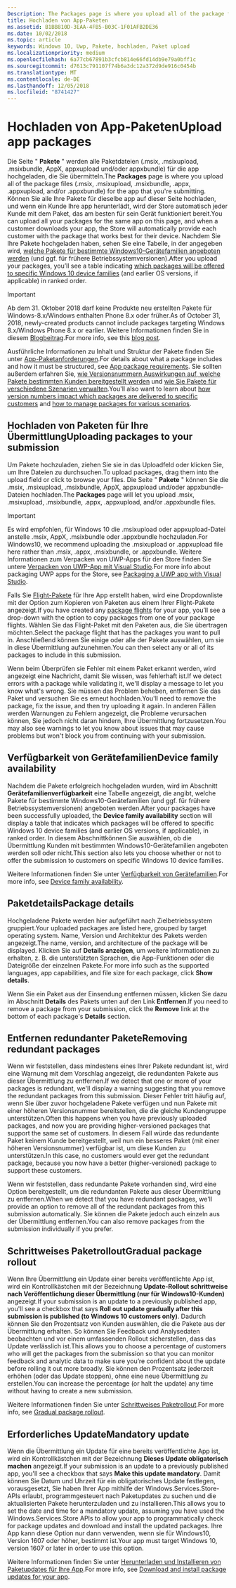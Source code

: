 ```yaml
---
Description: The Packages page is where you upload all of the package files (.appxupload, .appx, .appxbundle, and/or .xap) for the app that you're submitting.
title: Hochladen von App-Paketen
ms.assetid: B1BB810D-3EAA-4FB5-B03C-1F01AFB2DE36
ms.date: 10/02/2018
ms.topic: article
keywords: Windows 10, Uwp, Pakete, hochladen, Paket upload
ms.localizationpriority: medium
ms.openlocfilehash: 6a77cb67891b3cfcb814e66fd14db9e79a0bff1c
ms.sourcegitcommit: d7613c791107f74b6a3dc12a372d9de916c0454b
ms.translationtype: MT
ms.contentlocale: de-DE
ms.lasthandoff: 12/05/2018
ms.locfileid: "8741427"
---
```

# <a name="upload-app-packages"></a><span data-ttu-id="1b4be-103">Hochladen von App-Paketen</span><span class="sxs-lookup"><span data-stu-id="1b4be-103">Upload app packages</span></span>

<span data-ttu-id="1b4be-104">Die Seite " **Pakete** " werden alle Paketdateien (.msix, .msixupload, .msixbundle, AppX, appxupload und/oder appxbundle) für die app hochgeladen, die Sie übermitteln.</span><span class="sxs-lookup"><span data-stu-id="1b4be-104">The **Packages** page is where you upload all of the package files (.msix, .msixupload, .msixbundle, .appx, .appxupload, and/or .appxbundle) for the app that you're submitting.</span></span> <span data-ttu-id="1b4be-105">Können Sie alle Ihre Pakete für dieselbe app auf dieser Seite hochladen, und wenn ein Kunde Ihre app herunterlädt, wird der Store automatisch jeder Kunde mit dem Paket, das am besten für sein Gerät funktioniert bereit.</span><span class="sxs-lookup"><span data-stu-id="1b4be-105">You can upload all your packages for the same app on this page, and when a customer downloads your app, the Store will automatically provide each customer with the package that works best for their device.</span></span> <span data-ttu-id="1b4be-106">Nachdem Sie Ihre Pakete hochgeladen haben, sehen Sie eine Tabelle, in der angegeben wird, [welche Pakete für bestimmte Windows10-Gerätefamilien angeboten werden](#device-family-availability) (und ggf. für frühere Betriebssystemversionen).</span><span class="sxs-lookup"><span data-stu-id="1b4be-106">After you upload your packages, you’ll see a table indicating [which packages will be offered to specific Windows 10 device families](#device-family-availability) (and earlier OS versions, if applicable) in ranked order.</span></span>

> [!IMPORTANT]
> <span data-ttu-id="1b4be-107">Ab dem 31. Oktober 2018 darf keine Produkte neu erstellten Pakete für Windows-8.x/Windows enthalten Phone 8.x oder früher.</span><span class="sxs-lookup"><span data-stu-id="1b4be-107">As of October 31, 2018, newly-created products cannot include packages targeting Windows 8.x/Windows Phone 8.x or earlier.</span></span> <span data-ttu-id="1b4be-108">Weitere Informationen finden Sie in diesem [Blogbeitrag](https://blogs.windows.com/buildingapps/2018/08/20/important-dates-regarding-apps-with-windows-phone-8-x-and-earlier-and-windows-8-8-1-packages-submitted-to-microsoft-store/#SzKghBbqDMlmAO4c.97).</span><span class="sxs-lookup"><span data-stu-id="1b4be-108">For more info, see this [blog post](https://blogs.windows.com/buildingapps/2018/08/20/important-dates-regarding-apps-with-windows-phone-8-x-and-earlier-and-windows-8-8-1-packages-submitted-to-microsoft-store/#SzKghBbqDMlmAO4c.97).</span></span>

<span data-ttu-id="1b4be-109">Ausführliche Informationen zu Inhalt und Struktur der Pakete finden Sie unter [App-Paketanforderungen](app-package-requirements.md).</span><span class="sxs-lookup"><span data-stu-id="1b4be-109">For details about what a package includes and how it must be structured, see [App package requirements](app-package-requirements.md).</span></span> <span data-ttu-id="1b4be-110">Sie sollten außerdem erfahren Sie, [wie Versionsnummern Auswirkungen auf, welche Pakete bestimmten Kunden bereitgestellt werden](package-version-numbering.md) und [wie Sie Pakete für verschiedene Szenarien verwalten](guidance-for-app-package-management.md).</span><span class="sxs-lookup"><span data-stu-id="1b4be-110">You'll also want to learn about [how version numbers impact which packages are delivered to specific customers](package-version-numbering.md) and [how to manage packages for various scenarios](guidance-for-app-package-management.md).</span></span>


## <a name="uploading-packages-to-your-submission"></a><span data-ttu-id="1b4be-111">Hochladen von Paketen für Ihre Übermittlung</span><span class="sxs-lookup"><span data-stu-id="1b4be-111">Uploading packages to your submission</span></span>

<span data-ttu-id="1b4be-112">Um Pakete hochzuladen, ziehen Sie sie in das Uploadfeld oder klicken Sie, um Ihre Dateien zu durchsuchen.</span><span class="sxs-lookup"><span data-stu-id="1b4be-112">To upload packages, drag them into the upload field or click to browse your files.</span></span> <span data-ttu-id="1b4be-113">Die Seite " **Pakete** " können Sie die .msix, .msixupload, .msixbundle, AppX, appxupload und/oder appxbundle-Dateien hochladen.</span><span class="sxs-lookup"><span data-stu-id="1b4be-113">The **Packages** page will let you upload .msix, .msixupload, .msixbundle, .appx, .appxupload, and/or .appxbundle files.</span></span>

> [!IMPORTANT]
> <span data-ttu-id="1b4be-114">Es wird empfohlen, für Windows 10 die .msixupload oder appxupload-Datei anstelle .msix, AppX, .msixbundle oder .appxbundle hochzuladen.</span><span class="sxs-lookup"><span data-stu-id="1b4be-114">For Windows10, we recommend uploading the .msixupload or .appxupload file here rather than .msix, .appx, .msixbundle, or .appxbundle.</span></span>  <span data-ttu-id="1b4be-115">Weitere Informationen zum Verpacken von UWP-Apps für den Store finden Sie untere [Verpacken von UWP-App mit Visual Studio](../packaging/packaging-uwp-apps.md).</span><span class="sxs-lookup"><span data-stu-id="1b4be-115">For more info about packaging UWP apps for the Store, see [Packaging a UWP app with Visual Studio](../packaging/packaging-uwp-apps.md).</span></span>

<span data-ttu-id="1b4be-116">Falls Sie [Flight-Pakete](package-flights.md) für Ihre App erstellt haben, wird eine Dropdownliste mit der Option zum Kopieren von Paketen aus einem Ihrer Flight-Pakete angezeigt.</span><span class="sxs-lookup"><span data-stu-id="1b4be-116">If you have created any [package flights](package-flights.md) for your app, you’ll see a drop-down with the option to copy packages from one of your package flights.</span></span> <span data-ttu-id="1b4be-117">Wählen Sie das Flight-Paket mit den Paketen aus, die Sie übertragen möchten.</span><span class="sxs-lookup"><span data-stu-id="1b4be-117">Select the package flight that has the packages you want to pull in.</span></span> <span data-ttu-id="1b4be-118">Anschließend können Sie einige oder alle der Pakete auswählen, um sie in diese Übermittlung aufzunehmen.</span><span class="sxs-lookup"><span data-stu-id="1b4be-118">You can then select any or all of its packages to include in this submission.</span></span>

<span data-ttu-id="1b4be-119">Wenn beim Überprüfen sie Fehler mit einem Paket erkannt werden, wird angezeigt eine Nachricht, damit Sie wissen, was fehlerhaft ist.</span><span class="sxs-lookup"><span data-stu-id="1b4be-119">If we detect errors with a package while validating it, we'll display a message to let you know what's wrong.</span></span> <span data-ttu-id="1b4be-120">Sie müssen das Problem beheben, entfernen Sie das Paket und versuchen Sie es erneut hochladen.</span><span class="sxs-lookup"><span data-stu-id="1b4be-120">You'll need to remove the package, fix the issue, and then try uploading it again.</span></span> <span data-ttu-id="1b4be-121">In anderen Fällen werden Warnungen zu Fehlern angezeigt, die Probleme verursachen können, Sie jedoch nicht daran hindern, Ihre Übermittlung fortzusetzen.</span><span class="sxs-lookup"><span data-stu-id="1b4be-121">You may also see warnings to let you know about issues that may cause problems but won't block you from continuing with your submission.</span></span>


## <a name="device-family-availability"></a><span data-ttu-id="1b4be-122">Verfügbarkeit von Gerätefamilien</span><span class="sxs-lookup"><span data-stu-id="1b4be-122">Device family availability</span></span>

<span data-ttu-id="1b4be-123">Nachdem die Pakete erfolgreich hochgeladen wurden, wird im Abschnitt **Gerätefamilienverfügbarkeit** eine Tabelle angezeigt, die angibt, welche Pakete für bestimmte Windows10-Gerätefamilien (und ggf. für frühere Betriebssystemversionen) angeboten werden.</span><span class="sxs-lookup"><span data-stu-id="1b4be-123">After your packages have been successfully uploaded, the **Device family availability** section will display a table that indicates which packages will be offered to specific Windows 10 device families (and earlier OS versions, if applicable), in ranked order.</span></span> <span data-ttu-id="1b4be-124">In diesem Abschnittkönnen Sie auswählen, ob die Übermittlung Kunden mit bestimmten Windows10-Gerätefamilien angeboten werden soll oder nicht.</span><span class="sxs-lookup"><span data-stu-id="1b4be-124">This section also lets you choose whether or not to offer the submission to customers on specific Windows 10 device families.</span></span>

<span data-ttu-id="1b4be-125">Weitere Informationen finden Sie unter [Verfügbarkeit von Gerätefamilien](device-family-availability.md).</span><span class="sxs-lookup"><span data-stu-id="1b4be-125">For more info, see [Device family availability](device-family-availability.md).</span></span>


## <a name="package-details"></a><span data-ttu-id="1b4be-126">Paketdetails</span><span class="sxs-lookup"><span data-stu-id="1b4be-126">Package details</span></span>

<span data-ttu-id="1b4be-127">Hochgeladene Pakete werden hier aufgeführt nach Zielbetriebssystem gruppiert.</span><span class="sxs-lookup"><span data-stu-id="1b4be-127">Your uploaded packages are listed here, grouped by target operating system.</span></span> <span data-ttu-id="1b4be-128">Name, Version und Architektur des Pakets werden angezeigt.</span><span class="sxs-lookup"><span data-stu-id="1b4be-128">The name, version, and architecture of the package will be displayed.</span></span> <span data-ttu-id="1b4be-129">Klicken Sie auf **Details anzeigen**, um weitere Informationen zu erhalten, z. B. die unterstützten Sprachen, die App-Funktionen oder die Dateigröße der einzelnen Pakete.</span><span class="sxs-lookup"><span data-stu-id="1b4be-129">For more info such as the supported languages, app capabilities, and file size for each package, click **Show details**.</span></span>

<span data-ttu-id="1b4be-130">Wenn Sie ein Paket aus der Einsendung entfernen müssen, klicken Sie dazu im Abschnitt **Details** des Pakets unten auf den Link **Entfernen**.</span><span class="sxs-lookup"><span data-stu-id="1b4be-130">If you need to remove a package from your submission, click the **Remove** link at the bottom of each package's **Details** section.</span></span>


## <a name="removing-redundant-packages"></a><span data-ttu-id="1b4be-131">Entfernen redundanter Pakete</span><span class="sxs-lookup"><span data-stu-id="1b4be-131">Removing redundant packages</span></span>

<span data-ttu-id="1b4be-132">Wenn wir feststellen, dass mindestens eines Ihrer Pakete redundant ist, wird eine Warnung mit dem Vorschlag angezeigt, die redundanten Pakete aus dieser Übermittlung zu entfernen.</span><span class="sxs-lookup"><span data-stu-id="1b4be-132">If we detect that one or more of your packages is redundant, we'll display a warning suggesting that you remove the redundant packages from this submission.</span></span> <span data-ttu-id="1b4be-133">Dieser Fehler tritt häufig auf, wenn Sie über zuvor hochgeladene Pakete verfügen und nun Pakete mit einer höheren Versionsnummer bereitstellen, die die gleiche Kundengruppe unterstützen.</span><span class="sxs-lookup"><span data-stu-id="1b4be-133">Often this happens when you have previously uploaded packages, and now you are providing higher-versioned packages that support the same set of customers.</span></span> <span data-ttu-id="1b4be-134">In diesem Fall würde das redundante Paket keinem Kunde bereitgestellt, weil nun ein besseres Paket (mit einer höheren Versionsnummer) verfügbar ist, um diese Kunden zu unterstützen.</span><span class="sxs-lookup"><span data-stu-id="1b4be-134">In this case, no customers would ever get the redundant package, because you now have a better (higher-versioned) package to support these customers.</span></span>

<span data-ttu-id="1b4be-135">Wenn wir feststellen, dass redundante Pakete vorhanden sind, wird eine Option bereitgestellt, um die redundanten Pakete aus dieser Übermittlung zu entfernen.</span><span class="sxs-lookup"><span data-stu-id="1b4be-135">When we detect that you have redundant packages, we'll provide an option to remove all of the redundant packages from this submission automatically.</span></span> <span data-ttu-id="1b4be-136">Sie können die Pakete jedoch auch einzeln aus der Übermittlung entfernen.</span><span class="sxs-lookup"><span data-stu-id="1b4be-136">You can also remove packages from the submission individually if you prefer.</span></span>


## <a name="gradual-package-rollout"></a><span data-ttu-id="1b4be-137">Schrittweises Paketrollout</span><span class="sxs-lookup"><span data-stu-id="1b4be-137">Gradual package rollout</span></span>

<span data-ttu-id="1b4be-138">Wenn Ihre Übermittlung ein Update einer bereits veröffentlichte App ist, wird ein Kontrollkästchen mit der Bezeichnung **Update-Rollout schrittweise nach Veröffentlichung dieser Übermittlung (nur für Windows10-Kunden)** angezeigt.</span><span class="sxs-lookup"><span data-stu-id="1b4be-138">If your submission is an update to a previously published app, you'll see a checkbox that says **Roll out update gradually after this submission is published (to Windows 10 customers only)**.</span></span> <span data-ttu-id="1b4be-139">Dadurch können Sie den Prozentsatz von Kunden auswählen, die die Pakete aus der Übermittlung erhalten. So können Sie Feedback und Analysedaten beobachten und vor einem umfassenden Rollout sicherstellen, dass das Update verlässlich ist.</span><span class="sxs-lookup"><span data-stu-id="1b4be-139">This allows you to choose a percentage of customers who will get the packages from the submission so that you can monitor feedback and analytic data  to make sure you’re confident about the update before rolling it out more broadly.</span></span> <span data-ttu-id="1b4be-140">Sie können den Prozentsatz jederzeit erhöhen (oder das Update stoppen), ohne eine neue Übermittlung zu erstellen.</span><span class="sxs-lookup"><span data-stu-id="1b4be-140">You can increase the percentage (or halt the update) any time without having to create a new submission.</span></span> 

<span data-ttu-id="1b4be-141">Weitere Informationen finden Sie unter [Schrittweises Paketrollout](gradual-package-rollout.md).</span><span class="sxs-lookup"><span data-stu-id="1b4be-141">For more info, see [Gradual package rollout](gradual-package-rollout.md).</span></span>


## <a name="mandatory-update"></a><span data-ttu-id="1b4be-142">Erforderliches Update</span><span class="sxs-lookup"><span data-stu-id="1b4be-142">Mandatory update</span></span>

<span data-ttu-id="1b4be-143">Wenn die Übermittlung ein Update für eine bereits veröffentlichte App ist, wird ein Kontrollkästchen mit der Bezeichnung **Dieses Update obligatorisch machen** angezeigt.</span><span class="sxs-lookup"><span data-stu-id="1b4be-143">If your submission is an update to a previously published app, you'll see a checkbox that says **Make this update mandatory**.</span></span> <span data-ttu-id="1b4be-144">Damit können Sie Datum und Uhrzeit für ein obligatorisches Update festlegen, vorausgesetzt, Sie haben Ihrer App mithilfe der Windows.Services.Store-APIs erlaubt, programmgesteuert nach Paketupdates zu suchen und die aktualisierten Pakete herunterzuladen und zu installieren.</span><span class="sxs-lookup"><span data-stu-id="1b4be-144">This allows you to set the date and time for a mandatory update, assuming you have used the Windows.Services.Store APIs to allow your app to programmatically check for package updates and download and install the updated packages.</span></span> <span data-ttu-id="1b4be-145">Ihre App kann diese Option nur dann verwenden, wenn sie für Windows10, Version 1607 oder höher, bestimmt ist.</span><span class="sxs-lookup"><span data-stu-id="1b4be-145">Your app must target Windows 10, version 1607 or later in order to use this option.</span></span>

<span data-ttu-id="1b4be-146">Weitere Informationen finden Sie unter [Herunterladen und Installieren von Paketupdates für Ihre App](../packaging/self-install-package-updates.md).</span><span class="sxs-lookup"><span data-stu-id="1b4be-146">For more info, see [Download and install package updates for your app](../packaging/self-install-package-updates.md).</span></span>

 




